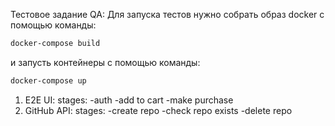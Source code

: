 Тестовое задание QA:
Для запуска тестов нужно собрать образ docker с помощью команды:
```bash
docker-compose build
```
и запусть контейнеры с помощью команды:
```bash
docker-compose up
```
1. E2E UI:
    stages:
        -auth
        -add to cart
        -make purchase
2. GitHub API:
    stages:
        -create repo
        -check repo exists
        -delete repo